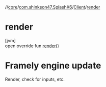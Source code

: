 //[core](../../../index.md)/[com.shinkson47.SplashX6](../index.md)/[Client](index.md)/[render](render.md)

# render

[jvm]\
open override fun [render](render.md)()

# Framely engine update

Render, check for inputs, etc.
